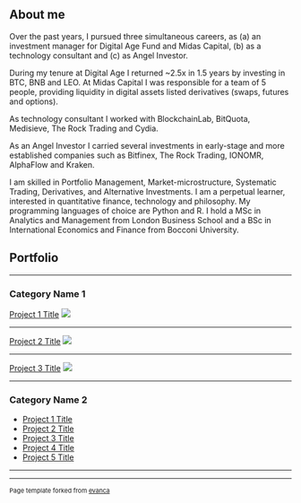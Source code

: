 ## About me

Over the past years, I pursued three simultaneous careers, as (a) an investment manager for Digital Age Fund and Midas Capital, (b) as a technology consultant and (c) as Angel Investor.
  
  During my tenure at Digital Age I returned ~2.5x in 1.5 years by investing in BTC, BNB and LEO.
  At Midas Capital I was responsible for a team of 5 people, providing liquidity in digital assets listed derivatives (swaps, futures and options).
  
  As technology consultant I worked with BlockchainLab, BitQuota, Medisieve, The Rock Trading and Cydia. 
  
  As an Angel Investor I carried several investments in early-stage and more established companies such as Bitfinex, The Rock Trading, IONOMR, AlphaFlow and Kraken.
  
  I am skilled in Portfolio Management, Market-microstructure, Systematic Trading, Derivatives, and Alternative Investments. I am a perpetual learner, interested in quantitative finance, technology and philosophy. My programming languages of choice are Python and R. I hold a MSc in Analytics and Management from London Business School and a BSc in International Economics and Finance from Bocconi University.


## Portfolio

---

### Category Name 1 

[Project 1 Title](/sample_page)
<img src="images/dummy_thumbnail.jpg?raw=true"/>

---
[Project 2 Title](/pdf/sample_presentation.pdf)
<img src="images/dummy_thumbnail.jpg?raw=true"/>

---
[Project 3 Title](http://example.com/)
<img src="images/dummy_thumbnail.jpg?raw=true"/>

---

### Category Name 2

- [Project 1 Title](http://example.com/)
- [Project 2 Title](http://example.com/)
- [Project 3 Title](http://example.com/)
- [Project 4 Title](http://example.com/)
- [Project 5 Title](http://example.com/)

---




---
<p style="font-size:11px">Page template forked from <a href="https://github.com/evanca/quick-portfolio">evanca</a></p>
<!-- Remove above link if you don't want to attibute -->
